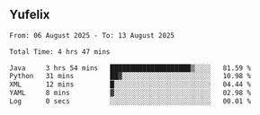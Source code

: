 ## Yufelix

<!--START_SECTION:waka-->

```txt
From: 06 August 2025 - To: 13 August 2025

Total Time: 4 hrs 47 mins

Java     3 hrs 54 mins   ████████████████████▒░░░░   81.59 %
Python   31 mins         ██▓░░░░░░░░░░░░░░░░░░░░░░   10.98 %
XML      12 mins         █░░░░░░░░░░░░░░░░░░░░░░░░   04.44 %
YAML     8 mins          ▓░░░░░░░░░░░░░░░░░░░░░░░░   02.98 %
Log      0 secs          ░░░░░░░░░░░░░░░░░░░░░░░░░   00.01 %
```

<!--END_SECTION:waka-->

